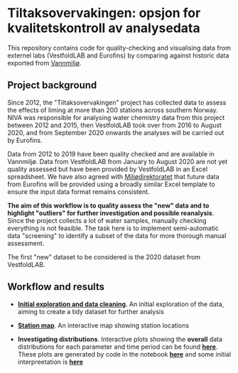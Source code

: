 # Tiltaksovervakingen: opsjon for kvalitetskontroll av analysedata

This repository contains code for quality-checking and visualising data from externel labs (VestfoldLAB and Eurofins) by comparing against historic data exported from [Vannmiljø](https://vannmiljo.miljodirektoratet.no/). 

## Project background

Since 2012, the "Tiltaksovervakingen" project has collected data to assess the effects of liming at more than 200 stations across southern Norway. NIVA was responsible for analysing water chemistry data from this project between 2012 and 2015, then VestfoldLAB took over from 2016 to August 2020, and from September 2020 onwards the analyses will be carried out by Eurofins. 

Data from 2012 to 2019 have been quality checked and are available in Vannmiljø. Data from VestfoldLAB from January to August 2020 are not yet quality assessed but have been provided by VestfoldLAB in an Excel spreadsheet. We have also agreed with [Miljødirektoratet](https://www.miljodirektoratet.no/) that future data from Eurofins will be provided using a broadly similar Excel template to ensure the input data format remains consistent.

**The aim of this workflow is to quality assess the "new" data and to highlight "outliers" for further investigation and possible reanalysis**. Since the project collects a lot of water samples, manually checking everything is not feasible. The task here is to implement semi-automatic data "screening" to identify a subset of the data for more thorough manual assessment. 

The first "new" dataset to be considered is the 2020 dataset from VestfoldLAB.

## Workflow and results

 * **[Initial exploration and data cleaning](https://nbviewer.jupyter.org/github/NIVANorge/tiltaksovervakingen/blob/master/notebooks/01_data_processing.ipynb)**. An initial exploration of the data, aiming to create a tidy dataset for further analysis
 
 * **[Station map](https://nivanorge.github.io/tiltaksovervakingen/pages/stn_map.html)**. An interactive map showing station locations
 
 * **Investigating distributions**. Interactive plots showing the **overall** data distributions for each parameter and time period can be found **[here](https://nivanorge.github.io/tiltaksovervakingen/pages/distribution_plots.html)**. These plots are generated by code in the notebook **[here](https://nbviewer.jupyter.org/github/NIVANorge/tiltaksovervakingen/blob/master/notebooks/02_distribution_plots.ipynb)** and some initial interpreetation is **[here](https://nbviewer.jupyter.org/github/NIVANorge/tiltaksovervakingen/blob/master/notebooks/02_distribution_plots.ipynb#3-summary)**
 